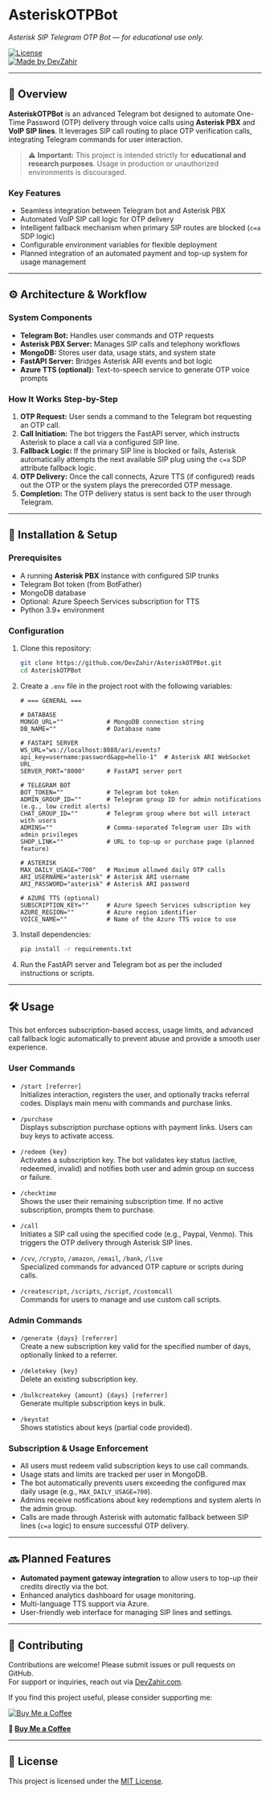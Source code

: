 # AsteriskOTPBot  
*Asterisk SIP Telegram OTP Bot — for educational use only.*

[![License](https://img.shields.io/badge/license-MIT-blue.svg)](LICENSE)  
[![Made by DevZahir](https://img.shields.io/badge/Made%20by-DevZahir.com-blueviolet)](https://devzahir.com)

---

## 📌 Overview

**AsteriskOTPBot** is an advanced Telegram bot designed to automate One-Time Password (OTP) delivery through voice calls using **Asterisk PBX** and **VoIP SIP lines**. It leverages SIP call routing to place OTP verification calls, integrating Telegram commands for user interaction.

> ⚠️ **Important:** This project is intended strictly for **educational and research purposes**. Usage in production or unauthorized environments is discouraged.

### Key Features

- Seamless integration between Telegram bot and Asterisk PBX  
- Automated VoIP SIP call logic for OTP delivery  
- Intelligent fallback mechanism when primary SIP routes are blocked (`c=a` SDP logic)  
- Configurable environment variables for flexible deployment  
- Planned integration of an automated payment and top-up system for usage management  

---

## ⚙️ Architecture & Workflow

### System Components

- **Telegram Bot:** Handles user commands and OTP requests  
- **Asterisk PBX Server:** Manages SIP calls and telephony workflows  
- **MongoDB:** Stores user data, usage stats, and system state  
- **FastAPI Server:** Bridges Asterisk ARI events and bot logic  
- **Azure TTS (optional):** Text-to-speech service to generate OTP voice prompts  

### How It Works Step-by-Step

1. **OTP Request:** User sends a command to the Telegram bot requesting an OTP call.  
2. **Call Initiation:** The bot triggers the FastAPI server, which instructs Asterisk to place a call via a configured SIP line.  
3. **Fallback Logic:** If the primary SIP line is blocked or fails, Asterisk automatically attempts the next available SIP plug using the `c=a` SDP attribute fallback logic.  
4. **OTP Delivery:** Once the call connects, Azure TTS (if configured) reads out the OTP or the system plays the prerecorded OTP message.  
5. **Completion:** The OTP delivery status is sent back to the user through Telegram.

---

## 🚀 Installation & Setup

### Prerequisites

- A running **Asterisk PBX** instance with configured SIP trunks  
- Telegram Bot token (from BotFather)  
- MongoDB database  
- Optional: Azure Speech Services subscription for TTS  
- Python 3.9+ environment  

### Configuration

1. Clone this repository:

    ```bash
    git clone https://github.com/DevZahir/AsteriskOTPBot.git
    cd AsteriskOTPBot
    ```

2. Create a `.env` file in the project root with the following variables:

    ```env
    # === GENERAL ===

    # DATABASE
    MONGO_URL=""            # MongoDB connection string
    DB_NAME=""              # Database name

    # FASTAPI SERVER
    WS_URL="ws://localhost:8088/ari/events?api_key=username:password&app=hello-1"  # Asterisk ARI WebSocket URL
    SERVER_PORT="8000"      # FastAPI server port

    # TELEGRAM BOT
    BOT_TOKEN=""            # Telegram bot token
    ADMIN_GROUP_ID=""       # Telegram group ID for admin notifications (e.g., low credit alerts)
    CHAT_GROUP_ID=""        # Telegram group where bot will interact with users
    ADMINS=""               # Comma-separated Telegram user IDs with admin privileges
    SHOP_LINK=""            # URL to top-up or purchase page (planned feature)

    # ASTERISK
    MAX_DAILY_USAGE="700"   # Maximum allowed daily OTP calls
    ARI_USERNAME="asterisk" # Asterisk ARI username
    ARI_PASSWORD="asterisk" # Asterisk ARI password

    # AZURE TTS (optional)
    SUBSCRIPTION_KEY=""     # Azure Speech Services subscription key
    AZURE_REGION=""         # Azure region identifier
    VOICE_NAME=""           # Name of the Azure TTS voice to use
    ```

3. Install dependencies:

    ```bash
    pip install -r requirements.txt
    ```

4. Run the FastAPI server and Telegram bot as per the included instructions or scripts.

---

## 🛠 Usage

This bot enforces subscription-based access, usage limits, and advanced call fallback logic automatically to prevent abuse and provide a smooth user experience.

### User Commands

- `/start [referrer]`  
  Initializes interaction, registers the user, and optionally tracks referral codes. Displays main menu with commands and purchase links.

- `/purchase`  
  Displays subscription purchase options with payment links. Users can buy keys to activate access.

- `/redeem {key}`  
  Activates a subscription key. The bot validates key status (active, redeemed, invalid) and notifies both user and admin group on success or failure.

- `/checktime`  
  Shows the user their remaining subscription time. If no active subscription, prompts them to purchase.

- `/call`  
  Initiates a SIP call using the specified code (e.g., Paypal, Venmo). This triggers the OTP delivery through Asterisk SIP lines.

- `/cvv`, `/crypto`, `/amazon`, `/email`, `/bank`, `/live`  
  Specialized commands for advanced OTP capture or scripts during calls.

- `/createscript`, `/scripts`, `/script`, `/customcall`  
  Commands for users to manage and use custom call scripts.

### Admin Commands

- `/generate {days} [referrer]`  
  Create a new subscription key valid for the specified number of days, optionally linked to a referrer.

- `/deletekey {key}`  
  Delete an existing subscription key.

- `/bulkcreatekey {amount} {days} [referrer]`  
  Generate multiple subscription keys in bulk.

- `/keystat`  
  Shows statistics about keys (partial code provided).

### Subscription & Usage Enforcement

- All users must redeem valid subscription keys to use call commands.
- Usage stats and limits are tracked per user in MongoDB.
- The bot automatically prevents users exceeding the configured max daily usage (e.g., `MAX_DAILY_USAGE=700`).
- Admins receive notifications about key redemptions and system alerts in the admin group.
- Calls are made through Asterisk with automatic fallback between SIP lines (`c=a` logic) to ensure successful OTP delivery.

---

## 🔜 Planned Features

- **Automated payment gateway integration** to allow users to top-up their credits directly via the bot.  
- Enhanced analytics dashboard for usage monitoring.  
- Multi-language TTS support via Azure.  
- User-friendly web interface for managing SIP lines and settings.

---

## 🤝 Contributing

Contributions are welcome! Please submit issues or pull requests on GitHub.  
For support or inquiries, reach out via [DevZahir.com](https://devzahir.com#contact).

If you find this project useful, please consider supporting me:

[![Buy Me a Coffee](https://devzahir.com/_next/image?url=https%3A%2F%2Fi.ibb.co%2FDXwdPKd%2Fbmc-qr.png&w=384&q=75)](https://www.buymeacoffee.com/DevZahir)  

**🔗 [Buy Me a Coffee](https://www.buymeacoffee.com/DevZahir)**

---

## 📄 License

This project is licensed under the [MIT License](LICENSE).
